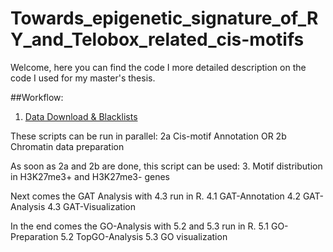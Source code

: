 # Towards_epigenetic_signature_of_RY_and_Telobox_related_cis-motifs #

Welcome,
here you can find the code I more detailed description on the code I used for my master's thesis.


##Workflow:

1. [Data Download & Blacklists](/1.Data_Download_Blacklists.bash)


These scripts can be run in parallel:
2a Cis-motif Annotation   OR
2b Chromatin data preparation

As soon as 2a and 2b are done, this script can be used:
3. Motif distribution in H3K27me3+ and H3K27me3- genes 

Next comes the GAT Analysis with 4.3 run in R.
4.1 GAT-Annotation
4.2 GAT-Analysis 
4.3 GAT-Visualization

In the end comes the GO-Analysis with 5.2 and 5.3 run in R.
5.1 GO-Preparation
5.2 TopGO-Analysis
5.3 GO visualization

